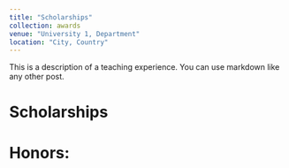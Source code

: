 ```yaml
---
title: "Scholarships"
collection: awards
venue: "University 1, Department"
location: "City, Country"
---
```


This is a description of a teaching experience. You can use markdown like any other post.

# Scholarships



# Honors:

